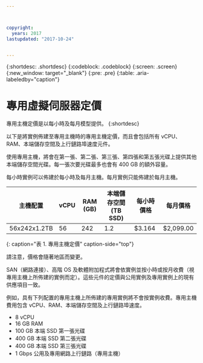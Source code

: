 ```yaml
---



copyright:
  years: 2017
lastupdated: "2017-10-24"


---
```


{:shortdesc: .shortdesc}
{:codeblock: .codeblock}
{:screen: .screen}
{:new_window: target="_blank"}
{:pre: .pre}
{:table: .aria-labeledby="caption"}

# 專用虛擬伺服器定價
專用主機定價是以每小時及每月模型提供。
{:shortdesc}

以下是將實例佈建至專用主機時的專用主機定價，而且會包括所有 vCPU、RAM、本端儲存空間及上行鏈路埠速度元件。 

使用專用主機，將會在第一張、第二張、第三張、第四張和第五張光碟上提供其他本端儲存空間光碟。每一張次要光碟最多也會有 400 GB 的額外容量。

每小時實例可以佈建於每小時及每月主機。每月實例只能佈建於每月主機。

|主機配置           |vCPU	|RAM (GB) |本端儲存空間 (TB SSD)  |	每小時價格   |每月價格      | 
| ------------------ | ---- | -------- | ---------------------- | ------------ | ------------- |
|56x242x1.2TB	     |56 	|242    |        	1.2	          |$3.164   | 	$2,099.00    |
{: caption="表 1. 專用主機定價" caption-side="top"}

請注意，價格會隨著地區而變更。

SAN（網路連接）、高階 OS 及軟體附加程式將會依實例並按小時或按月收費（視專用主機上所佈建的實例而定）。這些元件的定價與公用實例及專用實例上的現有供應項目一致。 

例如，具有下列配置的專用主機上所佈建的專用實例將不會按實例收費。專用主機費用包含 vCPU、RAM、本端儲存空間及上行鏈路埠速度。 

* 8 vCPU
* 16 GB RAM
* 100 GB 本端 SSD 第一張光碟
* 400 GB 本端 SSD 第二張光碟
* 400 GB 本端 SSD 第三張光碟
* 1 Gbps 公用及專用網路上行鏈路（專用主機） 


